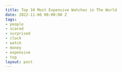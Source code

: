 ```yaml
---
title: Top 10 Most Expensive Watches in The World
date: 2022-11-06 00:00:00 Z
tags:
- people
- scared
- surprised
- clock
- watch
- money
- expensive
- top
layout: post
---
```


